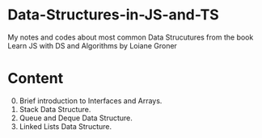 # Data-Structures-in-JS-and-TS
My notes and codes about most common Data Strucutures from the book Learn JS with DS and Algorithms by Loiane Groner

# Content

0. Brief introduction to Interfaces and Arrays.
1. Stack Data Structure.
2. Queue and Deque Data Structure.
3. Linked Lists Data Structure.
